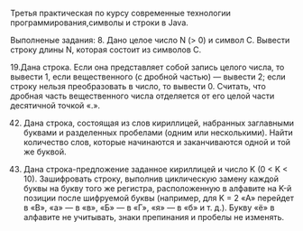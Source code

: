 Третья практическая по курсу современные технологии программирования,символы и строки в Java.

Выполненые задания: 
8. Дано целое число N (> 0) и символ C. Вывести строку длины N, которая состоит из символов C.

19.Дана строка. Если она представляет собой запись целого числа, то вывести 1, 
если вещественного (с дробной частью) — вывести 2; если строку нельзя преобразовать в число,
то вывести 0. Считать, что дробная часть вещественного числа отделяется от его целой части десятичной точкой «.».

42. Дана строка, состоящая из слов кириллицей,
набранных заглавными буквами и разделенных пробелами (одним или несколькими). 
Найти количество слов, которые начинаются и заканчиваются одной и той же буквой.

63. Дана строка-предложение заданное кириллицей и число K (0 < K < 10).
Зашифровать строку, выполнив циклическую замену каждой буквы на букву того же регистра,
расположенную в алфавите на K-й позиции после шифруемой буквы
(например, для K = 2 «А» перейдет в «В», «а» — в «в», «Б» — в «Г», «я» — в «б» и т. д.).
Букву «ё» в алфавите не учитывать, знаки препинания и пробелы не изменять.